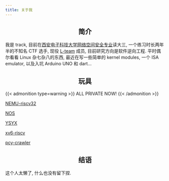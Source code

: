 ```yaml
---
title: 关于我
---
```


<h2 align="center"> 简介 </h2>

我是 track, 目前在[西安电子科技大学网络空间安全专业](https://ce.xidian.edu.cn/)读大三, 一个练习时长两年半的不知名 CTF 选手, 现役 [L-team](https://l.xdsec.org/) 成员, 目前研究方向是软件逆向工程. 平时偶尔看看 Linux 杂七杂八的东西, 最近在写一些简单的 kernel modules, 一个 ISA emulator, 以及入坑 Arduino UNO 和 dart...

<h2 align="center"> 玩具 </h2>

{{< admonition type=warning >}}
ALL PRIVATE NOW!
{{< /admonition >}}

[NEMU-riscv32]()

[NOS]()

[YSYX]()

[xv6-riscv]()

[pcy-crawler]()

<h2 align="center"> 结语 </h2>
这个人太懒了, 什么也没有留下捏.
